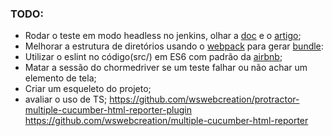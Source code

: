 ### TODO:
- Rodar o teste em modo headless no jenkins, olhar a [doc](https://github.com/angular/protractor/blob/master/docs/browser-setup.md#using-headless-chrome) e o [artigo](https://medium.com/@cnishina/protractor-in-ci-jenkins-6f5fd3fc06ee);
- Melhorar a estrutura de diretórios usando o [webpack](https://webpack.js.org/configuration/resolve/) para gerar [bundle](https://moduscreate.com/blog/es6-es2015-import-no-relative-path-webpack/):
- Utilizar o eslint no código(src/) em ES6 com padrão da [airbnb](https://github.com/airbnb/javascript);
- Matar a sessão do chormedriver se um teste falhar ou não achar um elemento de tela;
- Criar um esqueleto do projeto;
- avaliar o uso de TS;
https://github.com/wswebcreation/protractor-multiple-cucumber-html-reporter-plugin
https://github.com/wswebcreation/multiple-cucumber-html-reporter
